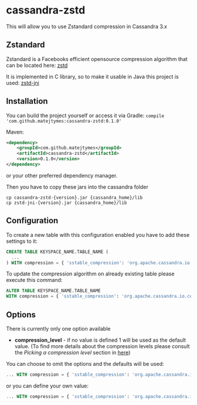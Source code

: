 # cassandra-zstd
This will allow you to use Zstandard compression in Cassandra 3.x

## Zstandard

Zstandard is a Facebooks efficient opensource compression algorithm that can be located here: [zstd](https://github.com/facebook/zstd)

It is implemented in C library, so to make it usable in Java this project is used: [zstd-jni](https://github.com/luben/zstd-jni)

## Installation

You can build the project yourself or access it via Gradle:
`compile 'com.github.matejtymes:cassandra-zstd:0.1.0'`

Maven:

```Xml
<dependency>
    <groupId>com.github.matejtymes</groupId>
    <artifactId>cassandra-zstd</artifactId>
    <version>0.1.0</version>
</dependency>
```

or your other preferred dependency manager.

Then you have to copy these jars into the cassandra folder

```{r, engine='bash'}
cp cassandra-zstd-{version}.jar {cassandra_home}/lib
cp zstd-jni-{version}.jar {cassandra_home}/lib
```

## Configuration

To create a new table with this configuration enabled you have to add these settings to it:
 
```Sql
CREATE TABLE KEYSPACE_NAME.TABLE_NAME (
  ...
) WITH compression = { 'sstable_compression': 'org.apache.cassandra.io.compress.ZstdCompressor', [options] }

```

To update the compression algorithm on already existing table please execute this command:

```Sql
ALTER TABLE KEYSPACE_NAME.TABLE_NAME 
WITH compression = { 'sstable_compression': 'org.apache.cassandra.io.compress.ZstdCompressor', [options] }
```

## Options

There is currently only one option available

- **compression_level** - if no value is defined 1 will be used as the default value. (To find more details about the compression levels please consult the *Picking a compression level* section in [here](https://code.facebook.com/posts/1658392934479273/smaller-and-faster-data-compression-with-zstandard/))
  
You can choose to omit the options and the defaults will be used:
```Sql
... WITH compression = { 'sstable_compression': 'org.apache.cassandra.io.compress.ZstdCompressor' }
```
or you can define your own value:
```Sql
... WITH compression = { 'sstable_compression': 'org.apache.cassandra.io.compress.ZstdCompressor',  'compression_level' = '16'}
```
